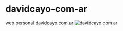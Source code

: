 # davidcayo-com-ar
web personal
davidcayo.com.ar
![davidcayo com ar](https://user-images.githubusercontent.com/53361479/202337835-11c31183-ff70-49f1-8229-8ec2878ab1b6.png)
